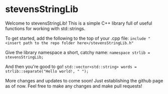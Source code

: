 # stevensStringLib

Welcome to stevensStringLib! This is a simple C++ library full of useful functions for working with std::strings.

To get started, add the following to the top of your .cpp file:
`include "<insert path to the repo folder here>/stevensStringLib.h"`

Give the library namespace a short, catchy name:
`namespace strlib = stevensStringLib;`

And then you're good to go!
`std::vector<std::string> words = strlib::separate("Hello world!, " ");`

More changes and updates to come soon! Just establishing the github page as of now. Feel free to make any changes and make pull requests!
